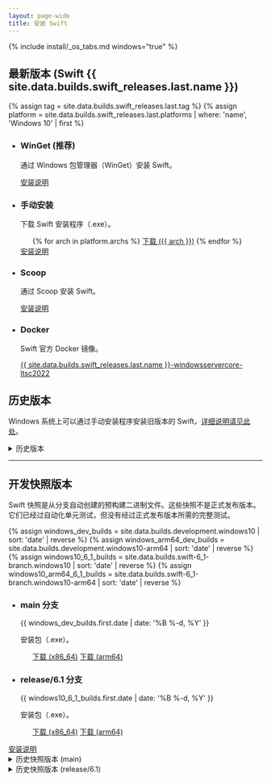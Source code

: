 ```yaml
---
layout: page-wide
title: 安装 Swift
---
```


{% include install/_os_tabs.md windows="true" %}

## 最新版本 (Swift {{ site.data.builds.swift_releases.last.name }})

{% assign tag = site.data.builds.swift_releases.last.tag %}
{% assign platform = site.data.builds.swift_releases.last.platforms | where: 'name', 'Windows 10' | first %}

<ul class="grid-level-0 grid-layout-2-column">
  <li class="grid-level-1">
    <h3>WinGet (推荐)</h3>
    <p class="description">
      通过 Windows 包管理器（WinGet）安装 Swift。
    </p>
    <a href="/install/windows/winget" class="cta-secondary">安装说明</a>
  </li>
  <li class="grid-level-1">
    <h3>手动安装</h3>
    <p class="description">
      下载 Swift 安装程序（.exe）。
    </p>
    <ul class="grid-level-0 grid-layout-2-column">
      {% for arch in platform.archs %}
      <a href="https://download.swift.org/{{ tag | downcase }}/windows10{% if arch != "x86_64" %}-{{ arch }}{% endif %}/{{ tag }}/{{ tag }}-windows10{% if arch != "x86_64" %}-{{ arch }}{% endif %}.exe" class="cta-secondary">下载 ({{ arch }})</a>
      {% endfor %}
    </ul>
    <a href="/install/windows/manual" class="cta-secondary">安装说明</a>
  </li>
  <li class="grid-level-1">
    <h3>Scoop</h3>
    <p class="description">
      通过 Scoop 安装 Swift。
    </p>
    <a href="/install/windows/scoop" class="cta-secondary">安装说明</a>
  </li>
  <li class="grid-level-1">
    <h3>Docker</h3>
    <p class="description">
      Swift 官方 Docker 镜像。
    </p>
    <a href="https://hub.docker.com/_/swift" class="cta-secondary external">{{ site.data.builds.swift_releases.last.name }}-windowsservercore-ltsc2022</a>
  </li>
</ul>

## 历史版本

Windows 系统上可以通过手动安装程序安装旧版本的 Swift，[详细说明请见此处](/install/windows/archived)。

<details class="download" style="margin-bottom: 0;">
  <summary>历史版本</summary>
  {% include install/_older-releases.md platform="Windows 10" %}
</details>

<hr>

## 开发快照版本

Swift 快照是从分支自动创建的预构建二进制文件。这些快照不是正式发布版本。它们已经过自动化单元测试，但没有经过正式发布版本所需的完整测试。

{% assign windows_dev_builds = site.data.builds.development.windows10 | sort: 'date' | reverse %}
{% assign windows_arm64_dev_builds = site.data.builds.development.windows10-arm64 | sort: 'date' | reverse %}
{% assign windows10_6_1_builds = site.data.builds.swift-6_1-branch.windows10 | sort: 'date' | reverse %}
{% assign windows10_arm64_6_1_builds = site.data.builds.swift-6_1-branch.windows10-arm64 | sort: 'date' | reverse %}

<ul class="grid-level-0 grid-layout-2-column">
  <li class="grid-level-1">
    <h3>main 分支</h3>
    <p class="description" style="font-size: 14px;">
      <time datetime="{{ windows_dev_builds.first.date | date_to_xmlschema }}" title="{{ windows_dev_builds.first.date | date: '%B %-d, %Y %l:%M %p (%Z)' }}">{{ windows_dev_builds.first.date | date: '%B %-d, %Y' }}</time>
    </p>
    <p class="description">
      安装包（.exe）。
    </p>
    <ul class="grid-level-0 grid-layout-2-column">
      <a href="https://download.swift.org/development/windows10/{{ windows_dev_builds.first.dir }}/{{ windows_dev_builds.first.download }}" class="cta-secondary">下载 (x86_64)</a>
      <a href="https://download.swift.org/development/windows10-arm64/{{ windows_arm64_dev_builds.first.dir }}/{{ windows_arm64_dev_builds.first.download }}" class="cta-secondary">下载 (arm64)</a>
    </ul>
  </li>
  <li class="grid-level-1">
    <h3>release/6.1 分支</h3>
    <p class="description" style="font-size: 14px;">
      <time datetime="{{ windows10_6_1_builds.first.date | date_to_xmlschema }}" title="{{ windows10_6_1_builds.first.date | date: '%B %-d, %Y %l:%M %p (%Z)' }}">{{ windows10_6_1_builds.first.date | date: '%B %-d, %Y' }}</time>
    </p>
    <p class="description">
      安装包（.exe）。
    </p>
    <ul class="grid-level-0 grid-layout-2-column">
      <a href="https://download.swift.org/swift-6.1-branch/windows10/{{ windows10_6_1_builds.first.dir }}/{{ windows10_6_1_builds.first.download }}" class="cta-secondary">下载 (x86_64)</a>
      <a href="https://download.swift.org/swift-6.1-branch/windows10-arm64/{{ windows10_arm64_6_1_builds.first.dir }}/{{ windows10_arm64_6_1_builds.first.download }}" class="cta-secondary">下载 (arm64)</a>
    </ul>
  </li>
</ul>
<a href="/install/windows/manual/" class="cta-secondary">安装说明</a>
<details class="download" style="margin-bottom: 0;">
  <summary>历史快照版本 (main)</summary>
  {% include install/_older_snapshots.md builds=windows_dev_builds name="windows" platform_dir="windows10" branch_dir="development" %}
</details>
<details class="download" style="margin-bottom: 0;">
  <summary>历史快照版本 (release/6.1)</summary>
  {% include install/_older_snapshots.md builds=windows10_6_1_builds name="windows" platform_dir="windows10" branch_dir="swift-6.1-branch" %}
</details>
